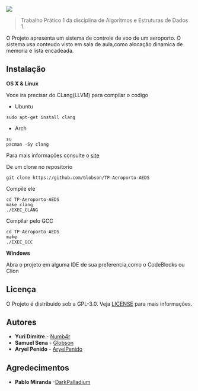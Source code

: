 ![](https://i.imgur.com/iVLNkTN.jpg)
>Trabalho Prático 1 da disciplina de Algoritmos e Estruturas de Dados 1.





O Projeto apresenta um sistema de controle de voo de um aeroporto.
O sistema usa conteudo visto em sala de aula,como alocação dinamica de memoria e lista encadeada.

## Instalação

**OS X & Linux**

Voce ira precisar do CLang(LLVM) para compilar o codigo

* Ubuntu
```
sudo apt-get install clang
```
* Arch
```
su
pacman -Sy clang
```
Para mais informações consulte o [site](https://clang.llvm.org/get_started.html)

De um clone no repositorio
```
git clone https://github.com/Globson/TP-Aeroporto-AEDS

```
Compile ele
```
cd TP-Aeroporto-AEDS
make clang
./EXEC_CLANG
```

Compilar pelo GCC
```
cd TP-Aeroporto-AEDS
make
./EXEC_GCC
```

**Windows**

Abra o projeto em alguma IDE de sua preferencia,como o CodeBlocks ou Clion


## Licença

O Projeto é distribuido sob a GPL-3.0.
Veja [LICENSE](https://github.com/Globson/TP-Aeroporto-AEDS/blob/master/LICENSE) para mais informações.



## Autores


* **Yuri Dimitre**  - [Numb4r](https://github.com/Numb4r)
* **Samuel Sena** - [Globson](https://github.com/Globson)
* **Aryel Penido** - [AryelPenido](https://github.com/AryelPenido)

## Agredecimentos

* **Pablo Miranda** -[DarkPalladium](https://github.com/DarkPalladium)

